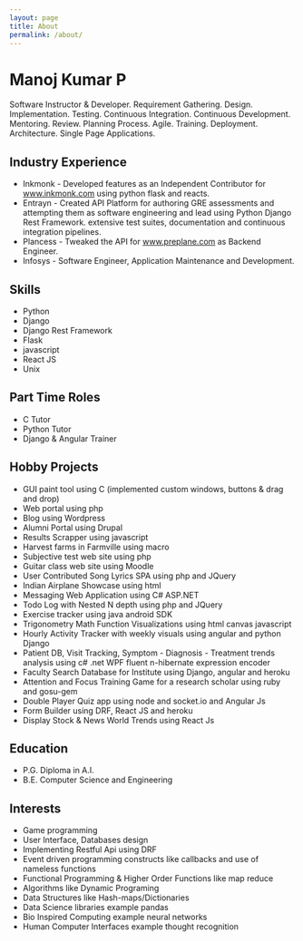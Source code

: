 ```yaml
---
layout: page
title: About
permalink: /about/
---
```


# Manoj Kumar P

Software Instructor & Developer. Requirement Gathering. Design. Implementation. Testing. Continuous Integration. Continuous Development. Mentoring. Review. Planning Process. Agile. Training. Deployment. Architecture. Single Page Applications.

## Industry Experience

- Inkmonk - Developed features as an Independent Contributor for www.inkmonk.com using python flask and reacts.
- Entrayn - Created API Platform for authoring GRE assessments and attempting them as software engineering and lead using Python Django Rest Framework. extensive test suites, documentation and continuous integration pipelines.
- Plancess - Tweaked the API for www.preplane.com as Backend Engineer.
- Infosys - Software Engineer, Application Maintenance and Development.

## Skills

- Python
- Django
- Django Rest Framework
- Flask
- javascript
- React JS
- Unix

## Part Time Roles

- C Tutor
- Python Tutor
- Django & Angular Trainer

## Hobby Projects

- GUI paint tool using C (implemented custom windows, buttons & drag and drop)
- Web portal using php
- Blog using Wordpress
- Alumni Portal using Drupal
- Results Scrapper using javascript
- Harvest farms in Farmville using macro
- Subjective test web site using php
- Guitar class web site using Moodle
- User Contributed Song Lyrics SPA using php and JQuery
- Indian Airplane Showcase using html
- Messaging Web Application using C# ASP.NET
- Todo Log with Nested N depth using php and JQuery
- Exercise tracker using java android SDK
- Trigonometry Math Function Visualizations using html canvas javascript
- Hourly Activity Tracker with weekly visuals using angular and python Django
- Patient DB, Visit Tracking, Symptom - Diagnosis - Treatment trends analysis using c# .net WPF fluent n-hibernate expression encoder
- Faculty Search Database for Institute using Django, angular and heroku
- Attention and Focus Training Game for a research scholar using ruby and gosu-gem
- Double Player Quiz app using node and socket.io and Angular Js
- Form Builder using DRF, React JS and heroku
- Display Stock & News World Trends using React Js

## Education

- P.G. Diploma in A.I.
- B.E. Computer Science and Engineering

## Interests

- Game programming
- User Interface, Databases design
- Implementing Restful Api using DRF
- Event driven programming constructs like callbacks and use of nameless functions
- Functional Programming & Higher Order Functions like map reduce
- Algorithms like Dynamic Programing
- Data Structures like Hash-maps/Dictionaries
- Data Science libraries example pandas
- Bio Inspired Computing example neural networks
- Human Computer Interfaces example thought recognition
